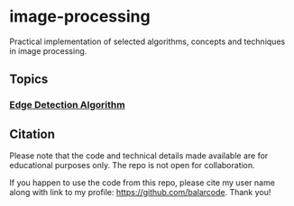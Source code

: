 # image-processing

Practical implementation of selected algorithms, concepts and techniques in image processing.

## Topics

### [Edge Detection Algorithm](https://github.com/balarcode/image-processing/tree/main/edge_detection)

## Citation

Please note that the code and technical details made available are for educational purposes only. The repo is not open for collaboration.

If you happen to use the code from this repo, please cite my user name along with link to my profile: https://github.com/balarcode. Thank you!
